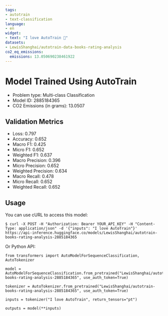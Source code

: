 ```yaml
---
tags:
- autotrain
- text-classification
language:
- en
widget:
- text: "I love AutoTrain 🤗"
datasets:
- LewisShanghai/autotrain-data-books-rating-analysis
co2_eq_emissions:
  emissions: 13.050690238461922
---
```


# Model Trained Using AutoTrain

- Problem type: Multi-class Classification
- Model ID: 2885184365
- CO2 Emissions (in grams): 13.0507

## Validation Metrics

- Loss: 0.797
- Accuracy: 0.652
- Macro F1: 0.425
- Micro F1: 0.652
- Weighted F1: 0.637
- Macro Precision: 0.396
- Micro Precision: 0.652
- Weighted Precision: 0.634
- Macro Recall: 0.478
- Micro Recall: 0.652
- Weighted Recall: 0.652


## Usage

You can use cURL to access this model:

```
$ curl -X POST -H "Authorization: Bearer YOUR_API_KEY" -H "Content-Type: application/json" -d '{"inputs": "I love AutoTrain"}' https://api-inference.huggingface.co/models/LewisShanghai/autotrain-books-rating-analysis-2885184365
```

Or Python API:

```
from transformers import AutoModelForSequenceClassification, AutoTokenizer

model = AutoModelForSequenceClassification.from_pretrained("LewisShanghai/autotrain-books-rating-analysis-2885184365", use_auth_token=True)

tokenizer = AutoTokenizer.from_pretrained("LewisShanghai/autotrain-books-rating-analysis-2885184365", use_auth_token=True)

inputs = tokenizer("I love AutoTrain", return_tensors="pt")

outputs = model(**inputs)
```